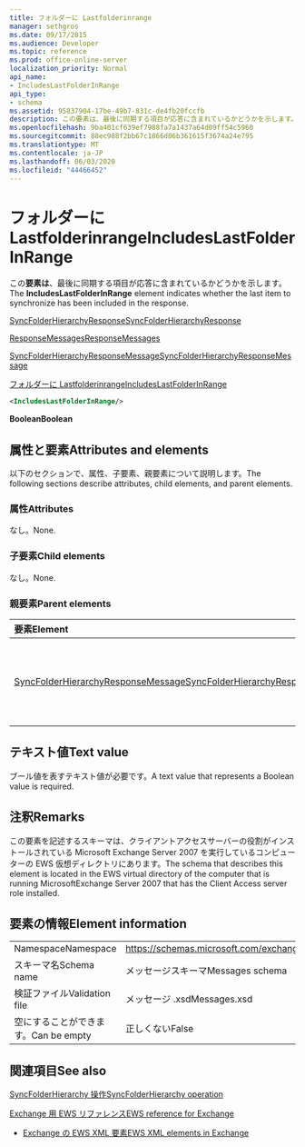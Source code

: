 ```yaml
---
title: フォルダーに Lastfolderinrange
manager: sethgros
ms.date: 09/17/2015
ms.audience: Developer
ms.topic: reference
ms.prod: office-online-server
localization_priority: Normal
api_name:
- IncludesLastFolderInRange
api_type:
- schema
ms.assetid: 95837904-17be-49b7-831c-de4fb20fccfb
description: この要素は、最後に同期する項目が応答に含まれているかどうかを示します。
ms.openlocfilehash: 9ba401cf639ef7988fa7a1437a64d09ff54c5960
ms.sourcegitcommit: 88ec988f2bb67c1866d06b361615f3674a24e795
ms.translationtype: MT
ms.contentlocale: ja-JP
ms.lasthandoff: 06/03/2020
ms.locfileid: "44466452"
---
```

# <a name="includeslastfolderinrange"></a><span data-ttu-id="c2560-103">フォルダーに Lastfolderinrange</span><span class="sxs-lookup"><span data-stu-id="c2560-103">IncludesLastFolderInRange</span></span>

<span data-ttu-id="c2560-104">この**要素は**、最後に同期する項目が応答に含まれているかどうかを示します。</span><span class="sxs-lookup"><span data-stu-id="c2560-104">The **IncludesLastFolderInRange** element indicates whether the last item to synchronize has been included in the response.</span></span> 
  
[<span data-ttu-id="c2560-105">SyncFolderHierarchyResponse</span><span class="sxs-lookup"><span data-stu-id="c2560-105">SyncFolderHierarchyResponse</span></span>](syncfolderhierarchyresponse.md)
  
[<span data-ttu-id="c2560-106">ResponseMessages</span><span class="sxs-lookup"><span data-stu-id="c2560-106">ResponseMessages</span></span>](responsemessages.md)
  
[<span data-ttu-id="c2560-107">SyncFolderHierarchyResponseMessage</span><span class="sxs-lookup"><span data-stu-id="c2560-107">SyncFolderHierarchyResponseMessage</span></span>](syncfolderhierarchyresponsemessage.md)
  
[<span data-ttu-id="c2560-108">フォルダーに Lastfolderinrange</span><span class="sxs-lookup"><span data-stu-id="c2560-108">IncludesLastFolderInRange</span></span>](includeslastfolderinrange.md)
  
```xml
<IncludesLastFolderInRange/>
```

 <span data-ttu-id="c2560-109">**Boolean**</span><span class="sxs-lookup"><span data-stu-id="c2560-109">**Boolean**</span></span>
## <a name="attributes-and-elements"></a><span data-ttu-id="c2560-110">属性と要素</span><span class="sxs-lookup"><span data-stu-id="c2560-110">Attributes and elements</span></span>

<span data-ttu-id="c2560-111">以下のセクションで、属性、子要素、親要素について説明します。</span><span class="sxs-lookup"><span data-stu-id="c2560-111">The following sections describe attributes, child elements, and parent elements.</span></span>
  
### <a name="attributes"></a><span data-ttu-id="c2560-112">属性</span><span class="sxs-lookup"><span data-stu-id="c2560-112">Attributes</span></span>

<span data-ttu-id="c2560-113">なし。</span><span class="sxs-lookup"><span data-stu-id="c2560-113">None.</span></span>
  
### <a name="child-elements"></a><span data-ttu-id="c2560-114">子要素</span><span class="sxs-lookup"><span data-stu-id="c2560-114">Child elements</span></span>

<span data-ttu-id="c2560-115">なし。</span><span class="sxs-lookup"><span data-stu-id="c2560-115">None.</span></span>
  
### <a name="parent-elements"></a><span data-ttu-id="c2560-116">親要素</span><span class="sxs-lookup"><span data-stu-id="c2560-116">Parent elements</span></span>

|<span data-ttu-id="c2560-117">**要素**</span><span class="sxs-lookup"><span data-stu-id="c2560-117">**Element**</span></span>|<span data-ttu-id="c2560-118">**説明**</span><span class="sxs-lookup"><span data-stu-id="c2560-118">**Description**</span></span>|
|:-----|:-----|
|[<span data-ttu-id="c2560-119">SyncFolderHierarchyResponseMessage</span><span class="sxs-lookup"><span data-stu-id="c2560-119">SyncFolderHierarchyResponseMessage</span></span>](syncfolderhierarchyresponsemessage.md) <br/> |<span data-ttu-id="c2560-120">SyncFolderHierarchy 要求の状態と結果を格納します。</span><span class="sxs-lookup"><span data-stu-id="c2560-120">Contains the status and result of a SyncFolderHierarchy request.</span></span>  <br/> |
   
## <a name="text-value"></a><span data-ttu-id="c2560-121">テキスト値</span><span class="sxs-lookup"><span data-stu-id="c2560-121">Text value</span></span>

<span data-ttu-id="c2560-122">ブール値を表すテキスト値が必要です。</span><span class="sxs-lookup"><span data-stu-id="c2560-122">A text value that represents a Boolean value is required.</span></span>
  
## <a name="remarks"></a><span data-ttu-id="c2560-123">注釈</span><span class="sxs-lookup"><span data-stu-id="c2560-123">Remarks</span></span>

<span data-ttu-id="c2560-124">この要素を記述するスキーマは、クライアントアクセスサーバーの役割がインストールされている Microsoft Exchange Server 2007 を実行しているコンピューターの EWS 仮想ディレクトリにあります。</span><span class="sxs-lookup"><span data-stu-id="c2560-124">The schema that describes this element is located in the EWS virtual directory of the computer that is running MicrosoftExchange Server 2007 that has the Client Access server role installed.</span></span>
  
## <a name="element-information"></a><span data-ttu-id="c2560-125">要素の情報</span><span class="sxs-lookup"><span data-stu-id="c2560-125">Element information</span></span>

|||
|:-----|:-----|
|<span data-ttu-id="c2560-126">Namespace</span><span class="sxs-lookup"><span data-stu-id="c2560-126">Namespace</span></span>  <br/> |https://schemas.microsoft.com/exchange/services/2006/messages  <br/> |
|<span data-ttu-id="c2560-127">スキーマ名</span><span class="sxs-lookup"><span data-stu-id="c2560-127">Schema name</span></span>  <br/> |<span data-ttu-id="c2560-128">メッセージスキーマ</span><span class="sxs-lookup"><span data-stu-id="c2560-128">Messages schema</span></span>  <br/> |
|<span data-ttu-id="c2560-129">検証ファイル</span><span class="sxs-lookup"><span data-stu-id="c2560-129">Validation file</span></span>  <br/> |<span data-ttu-id="c2560-130">メッセージ .xsd</span><span class="sxs-lookup"><span data-stu-id="c2560-130">Messages.xsd</span></span>  <br/> |
|<span data-ttu-id="c2560-131">空にすることができます。</span><span class="sxs-lookup"><span data-stu-id="c2560-131">Can be empty</span></span>  <br/> |<span data-ttu-id="c2560-132">正しくない</span><span class="sxs-lookup"><span data-stu-id="c2560-132">False</span></span>  <br/> |
   
## <a name="see-also"></a><span data-ttu-id="c2560-133">関連項目</span><span class="sxs-lookup"><span data-stu-id="c2560-133">See also</span></span>



[<span data-ttu-id="c2560-134">SyncFolderHierarchy 操作</span><span class="sxs-lookup"><span data-stu-id="c2560-134">SyncFolderHierarchy operation</span></span>](syncfolderhierarchy-operation.md)


[<span data-ttu-id="c2560-135">Exchange 用 EWS リファレンス</span><span class="sxs-lookup"><span data-stu-id="c2560-135">EWS reference for Exchange</span></span>](ews-reference-for-exchange.md)
  
- [<span data-ttu-id="c2560-136">Exchange の EWS XML 要素</span><span class="sxs-lookup"><span data-stu-id="c2560-136">EWS XML elements in Exchange</span></span>](ews-xml-elements-in-exchange.md)

